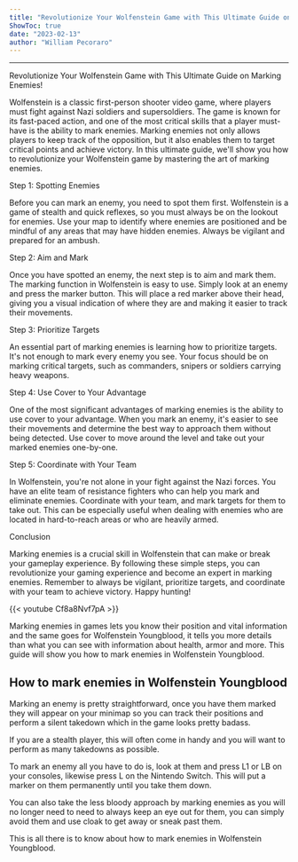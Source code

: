 ```yaml
---
title: "Revolutionize Your Wolfenstein Game with This Ultimate Guide on Marking Enemies!"
ShowToc: true 
date: "2023-02-13"
author: "William Pecoraro"
---
```

*****
Revolutionize Your Wolfenstein Game with This Ultimate Guide on Marking Enemies!

Wolfenstein is a classic first-person shooter video game, where players must fight against Nazi soldiers and supersoldiers. The game is known for its fast-paced action, and one of the most critical skills that a player must-have is the ability to mark enemies. Marking enemies not only allows players to keep track of the opposition, but it also enables them to target critical points and achieve victory. In this ultimate guide, we'll show you how to revolutionize your Wolfenstein game by mastering the art of marking enemies.

Step 1: Spotting Enemies

Before you can mark an enemy, you need to spot them first. Wolfenstein is a game of stealth and quick reflexes, so you must always be on the lookout for enemies. Use your map to identify where enemies are positioned and be mindful of any areas that may have hidden enemies. Always be vigilant and prepared for an ambush.

Step 2: Aim and Mark

Once you have spotted an enemy, the next step is to aim and mark them. The marking function in Wolfenstein is easy to use. Simply look at an enemy and press the marker button. This will place a red marker above their head, giving you a visual indication of where they are and making it easier to track their movements.

Step 3: Prioritize Targets

An essential part of marking enemies is learning how to prioritize targets. It's not enough to mark every enemy you see. Your focus should be on marking critical targets, such as commanders, snipers or soldiers carrying heavy weapons.

Step 4: Use Cover to Your Advantage

One of the most significant advantages of marking enemies is the ability to use cover to your advantage. When you mark an enemy, it's easier to see their movements and determine the best way to approach them without being detected. Use cover to move around the level and take out your marked enemies one-by-one.

Step 5: Coordinate with Your Team

In Wolfenstein, you're not alone in your fight against the Nazi forces. You have an elite team of resistance fighters who can help you mark and eliminate enemies. Coordinate with your team, and mark targets for them to take out. This can be especially useful when dealing with enemies who are located in hard-to-reach areas or who are heavily armed.

Conclusion

Marking enemies is a crucial skill in Wolfenstein that can make or break your gameplay experience. By following these simple steps, you can revolutionize your gaming experience and become an expert in marking enemies. Remember to always be vigilant, prioritize targets, and coordinate with your team to achieve victory. Happy hunting!

{{< youtube Cf8a8Nvf7pA >}} 



Marking enemies in games lets you know their position and vital information and the same goes for Wolfenstein Youngblood, it tells you more details than what you can see with information about health, armor and more. This guide will show you how to mark enemies in Wolfenstein Youngblood.
 
## How to mark enemies in Wolfenstein Youngblood
 
Marking an enemy is pretty straightforward, once you have them marked they will appear on your minimap so you can track their positions and perform a silent takedown which in the game looks pretty badass.
 
If you are a stealth player, this will often come in handy and you will want to perform as many takedowns as possible.
 
To mark an enemy all you have to do is, look at them and press L1 or LB on your consoles, likewise press L on the Nintendo Switch. This will put a marker on them permanently until you take them down.
 
You can also take the less bloody approach by marking enemies as you will no longer need to need to always keep an eye out for them, you can simply avoid them and use cloak to get away or sneak past them.
 
This is all there is to know about how to mark enemies in Wolfenstein Youngblood.





